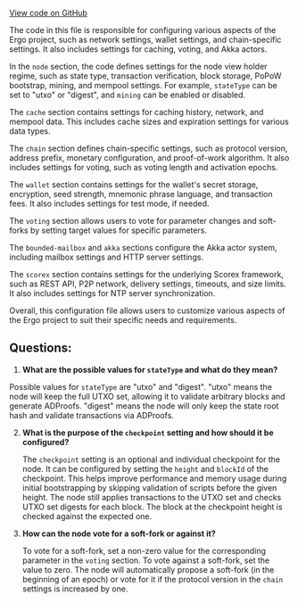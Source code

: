 [View code on GitHub](https://github.com/ergoplatform/ergo/target/streams/_global/assemblyOption/_global/streams/assembly/d1611456b2abd81a733bfc1664ba7823fb3afeb4_dir/application.conf)

The code in this file is responsible for configuring various aspects of the Ergo project, such as network settings, wallet settings, and chain-specific settings. It also includes settings for caching, voting, and Akka actors.

In the `node` section, the code defines settings for the node view holder regime, such as state type, transaction verification, block storage, PoPoW bootstrap, mining, and mempool settings. For example, `stateType` can be set to "utxo" or "digest", and `mining` can be enabled or disabled.

The `cache` section contains settings for caching history, network, and mempool data. This includes cache sizes and expiration settings for various data types.

The `chain` section defines chain-specific settings, such as protocol version, address prefix, monetary configuration, and proof-of-work algorithm. It also includes settings for voting, such as voting length and activation epochs.

The `wallet` section contains settings for the wallet's secret storage, encryption, seed strength, mnemonic phrase language, and transaction fees. It also includes settings for test mode, if needed.

The `voting` section allows users to vote for parameter changes and soft-forks by setting target values for specific parameters.

The `bounded-mailbox` and `akka` sections configure the Akka actor system, including mailbox settings and HTTP server settings.

The `scorex` section contains settings for the underlying Scorex framework, such as REST API, P2P network, delivery settings, timeouts, and size limits. It also includes settings for NTP server synchronization.

Overall, this configuration file allows users to customize various aspects of the Ergo project to suit their specific needs and requirements.
## Questions: 
 1. **What are the possible values for `stateType` and what do they mean?**

   Possible values for `stateType` are "utxo" and "digest". "utxo" means the node will keep the full UTXO set, allowing it to validate arbitrary blocks and generate ADProofs. "digest" means the node will only keep the state root hash and validate transactions via ADProofs.

2. **What is the purpose of the `checkpoint` setting and how should it be configured?**

   The `checkpoint` setting is an optional and individual checkpoint for the node. It can be configured by setting the `height` and `blockId` of the checkpoint. This helps improve performance and memory usage during initial bootstrapping by skipping validation of scripts before the given height. The node still applies transactions to the UTXO set and checks UTXO set digests for each block. The block at the checkpoint height is checked against the expected one.

3. **How can the node vote for a soft-fork or against it?**

   To vote for a soft-fork, set a non-zero value for the corresponding parameter in the `voting` section. To vote against a soft-fork, set the value to zero. The node will automatically propose a soft-fork (in the beginning of an epoch) or vote for it if the protocol version in the `chain` settings is increased by one.